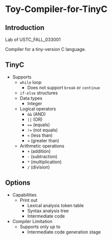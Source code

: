 # Toy-Compiler-for-TinyC

## Introduction

Lab of USTC_FALL_033001

Compiler for a tiny-version C language. 

## TinyC

- Supports
  - `while` loop
    - Does not support `break` or `continue`
  - `if-else` structures
  - Data types
    - Integer
  - Logical operators
    - `&&` (AND)
    - `||` (OR)
    - `==` (equals)
    - `!=` (not equals)
    - `<` (less than)
    - `>` (greater than)
  - Arithmetic operations
    - `+` (addition)
    - `-` (subtraction)
    - `*` (multiplication)
    - `/` (division)


## Options

- Capabilities
  - Print out
    - Lexical analysis token table
    - Syntax analysis tree
    - Intermediate code
- Compiler Limitation
  - Supports only up to
    - Intermediate code generation stage

